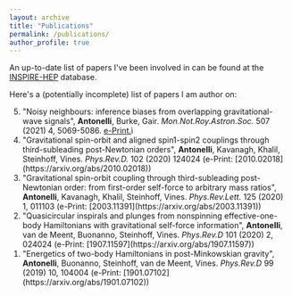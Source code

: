 ```yaml
---
layout: archive
title: "Publications"
permalink: /publications/
author_profile: true
---
```


An up-to-date list of papers I've been involved in can be found at the [INSPIRE-HEP](https://inspirehep.net/authors/1755036?ui-citation-summary=true) database.

Here's a (potentially incomplete) list of papers I am author on:

<ol reversed>
  <li> "Noisy neighbours: inference biases from overlapping gravitational-wave signals", <b>Antonelli</b>, Burke, Gair. <i>Mon.Not.Roy.Astron.Soc.</i> 507 (2021) 4, 5069-5086. <a href="https://arxiv.org/abs/2104.01897"> e-Print.</a>ì</li>
  <li>"Gravitational spin-orbit and aligned spin1-spin2 couplings through third-subleading post-Newtonian orders", <b>Antonelli</b>, Kavanagh, Khalil, Steinhoff, Vines. <i>Phys.Rev.D.</i> 102 (2020) 124024  (e-Print: [2010.02018](https://arxiv.org/abs/2010.02018))</li>
  <li>"Gravitational spin-orbit coupling through third-subleading post-Newtonian order: from first-order self-force to arbitrary mass ratios", <b>Antonelli</b>, Kavanagh, Khalil, Steinhoff, Vines. <i>Phys.Rev.Lett.</i> 125 (2020) 1, 011103 (e-Print: [2003.11391](https://arxiv.org/abs/2003.11391))</li>
  <li>"Quasicircular inspirals and plunges from nonspinning effective-one-body Hamiltonians with gravitational self-force information", <b>Antonelli</b>, van de Meent, Buonanno, Steinhoff, Vines. <i>Phys.Rev.D</i> 101 (2020) 2, 024024 (e-Print: [1907.11597](https://arxiv.org/abs/1907.11597))</li>
  <li>"Energetics of two-body Hamiltonians in post-Minkowskian gravity", <b>Antonelli</b>, Buonanno, Steinhoff, van de Meent, Vines. <i>Phys.Rev.D</i> 99 (2019) 10, 104004 (e-Print: [1901.07102](https://arxiv.org/abs/1901.07102))</li>
</ol>

